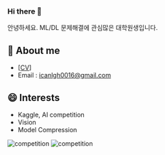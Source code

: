 ### Hi there 👋
안녕하세요. ML/DL 문제해결에 관심많은 대학원생입니다.

<!--
**lee-gwang/lee-gwang** is a ✨ _special_ ✨ repository because its `README.md` (this file) appears on your GitHub profile.

Here are some ideas to get you started:

- 🔭 I’m currently working on ...
- 🌱 I’m currently learning ...
- 👯 I’m looking to collaborate on ...
- 🤔 I’m looking for help with ...
- 💬 Ask me about ...
- 📫 How to reach me: ...
- 😄 Pronouns: ...
- ⚡ Fun fact: ...
-->

🌱 About me
- 
- [[CV](https://github.com/lee-gwang/lee-gwang/blob/main/final_gh_cv.pdf)]
- Email : icanlgh0016@gmail.com

😄 Interests
- 
- Kaggle, AI competition
- Vision
- Model Compression

![competition](https://road-to-kaggle-grandmaster.vercel.app/api/badges/gwanghan/competition/dark)
![competition](https://road-to-kaggle-grandmaster.vercel.app/api/badges/gwanghan/competition/light)

